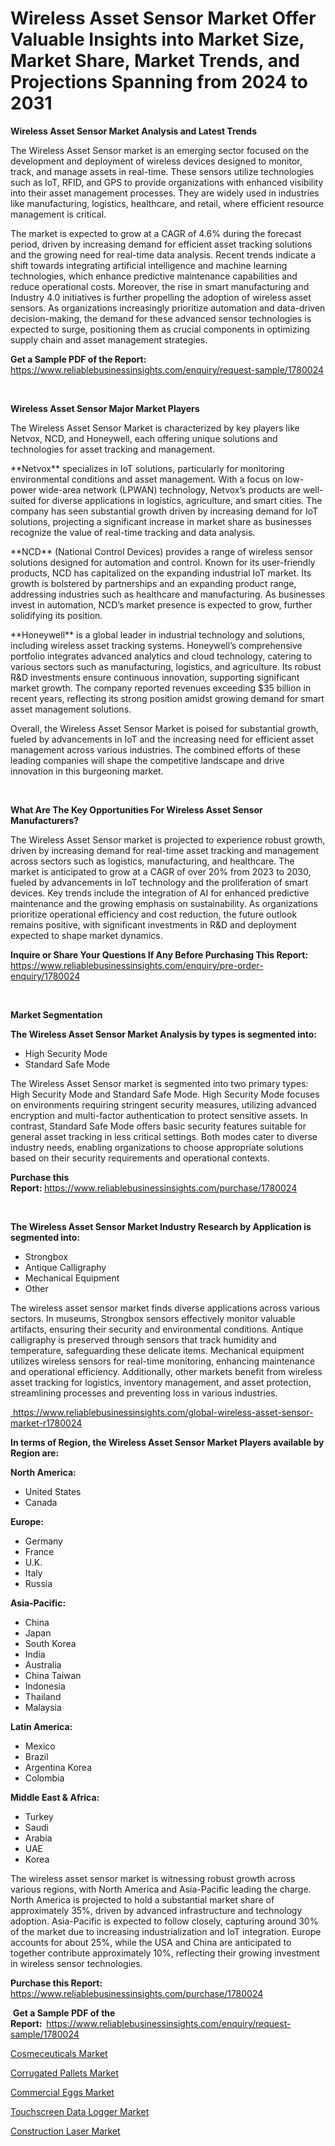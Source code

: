 <p><h1>Wireless Asset Sensor Market Offer Valuable Insights into Market Size, Market Share, Market Trends, and Projections Spanning from 2024 to 2031</h1></p><p><strong>Wireless Asset Sensor Market Analysis and Latest Trends</strong></p>
<p><p>The Wireless Asset Sensor market is an emerging sector focused on the development and deployment of wireless devices designed to monitor, track, and manage assets in real-time. These sensors utilize technologies such as IoT, RFID, and GPS to provide organizations with enhanced visibility into their asset management processes. They are widely used in industries like manufacturing, logistics, healthcare, and retail, where efficient resource management is critical.</p><p>The market is expected to grow at a CAGR of 4.6% during the forecast period, driven by increasing demand for efficient asset tracking solutions and the growing need for real-time data analysis. Recent trends indicate a shift towards integrating artificial intelligence and machine learning technologies, which enhance predictive maintenance capabilities and reduce operational costs. Moreover, the rise in smart manufacturing and Industry 4.0 initiatives is further propelling the adoption of wireless asset sensors. As organizations increasingly prioritize automation and data-driven decision-making, the demand for these advanced sensor technologies is expected to surge, positioning them as crucial components in optimizing supply chain and asset management strategies.</p></p>
<p><strong>Get a Sample PDF of the Report:&nbsp;</strong> <a href="https://www.reliablebusinessinsights.com/enquiry/request-sample/1780024?utm_campaign=1109&utm_medium=2&utm_source=Github&utm_content=ia&utm_term=19122024&utm_id=wireless-asset-sensor">https://www.reliablebusinessinsights.com/enquiry/request-sample/1780024</a></p>
<p>&nbsp;</p>
<p><strong>Wireless Asset Sensor Major Market Players</strong></p>
<p><p>The Wireless Asset Sensor Market is characterized by key players like Netvox, NCD, and Honeywell, each offering unique solutions and technologies for asset tracking and management.</p><p>**Netvox** specializes in IoT solutions, particularly for monitoring environmental conditions and asset management. With a focus on low-power wide-area network (LPWAN) technology, Netvox’s products are well-suited for diverse applications in logistics, agriculture, and smart cities. The company has seen substantial growth driven by increasing demand for IoT solutions, projecting a significant increase in market share as businesses recognize the value of real-time tracking and data analysis.</p><p>**NCD** (National Control Devices) provides a range of wireless sensor solutions designed for automation and control. Known for its user-friendly products, NCD has capitalized on the expanding industrial IoT market. Its growth is bolstered by partnerships and an expanding product range, addressing industries such as healthcare and manufacturing. As businesses invest in automation, NCD’s market presence is expected to grow, further solidifying its position.</p><p>**Honeywell** is a global leader in industrial technology and solutions, including wireless asset tracking systems. Honeywell’s comprehensive portfolio integrates advanced analytics and cloud technology, catering to various sectors such as manufacturing, logistics, and agriculture. Its robust R&D investments ensure continuous innovation, supporting significant market growth. The company reported revenues exceeding $35 billion in recent years, reflecting its strong position amidst growing demand for smart asset management solutions.</p><p>Overall, the Wireless Asset Sensor Market is poised for substantial growth, fueled by advancements in IoT and the increasing need for efficient asset management across various industries. The combined efforts of these leading companies will shape the competitive landscape and drive innovation in this burgeoning market.</p></p>
<p>&nbsp;</p>
<p><strong>What Are The Key Opportunities For Wireless Asset Sensor Manufacturers?</strong></p>
<p><p>The Wireless Asset Sensor market is projected to experience robust growth, driven by increasing demand for real-time asset tracking and management across sectors such as logistics, manufacturing, and healthcare. The market is anticipated to grow at a CAGR of over 20% from 2023 to 2030, fueled by advancements in IoT technology and the proliferation of smart devices. Key trends include the integration of AI for enhanced predictive maintenance and the growing emphasis on sustainability. As organizations prioritize operational efficiency and cost reduction, the future outlook remains positive, with significant investments in R&D and deployment expected to shape market dynamics.</p></p>
<p><strong>Inquire or Share Your Questions If Any Before Purchasing This Report:</strong> <a href="https://www.reliablebusinessinsights.com/enquiry/pre-order-enquiry/1780024?utm_campaign=1109&utm_medium=2&utm_source=Github&utm_content=ia&utm_term=19122024&utm_id=wireless-asset-sensor">https://www.reliablebusinessinsights.com/enquiry/pre-order-enquiry/1780024</a></p>
<p>&nbsp;</p>
<p><strong>Market Segmentation</strong></p>
<p><strong>The Wireless Asset Sensor Market Analysis by types is segmented into:</strong></p>
<p><ul><li>High Security Mode</li><li>Standard Safe Mode</li></ul></p>
<p><p>The Wireless Asset Sensor market is segmented into two primary types: High Security Mode and Standard Safe Mode. High Security Mode focuses on environments requiring stringent security measures, utilizing advanced encryption and multi-factor authentication to protect sensitive assets. In contrast, Standard Safe Mode offers basic security features suitable for general asset tracking in less critical settings. Both modes cater to diverse industry needs, enabling organizations to choose appropriate solutions based on their security requirements and operational contexts.</p></p>
<p><strong>Purchase this Report:&nbsp;</strong><a href="https://www.reliablebusinessinsights.com/purchase/1780024?utm_campaign=1109&utm_medium=2&utm_source=Github&utm_content=ia&utm_term=19122024&utm_id=wireless-asset-sensor">https://www.reliablebusinessinsights.com/purchase/1780024</a></p>
<p>&nbsp;</p>
<p><strong>The Wireless Asset Sensor Market Industry Research by Application is segmented into:</strong></p>
<p><ul><li>Strongbox</li><li>Antique Calligraphy</li><li>Mechanical Equipment</li><li>Other</li></ul></p>
<p><p>The wireless asset sensor market finds diverse applications across various sectors. In museums, Strongbox sensors effectively monitor valuable artifacts, ensuring their security and environmental conditions. Antique calligraphy is preserved through sensors that track humidity and temperature, safeguarding these delicate items. Mechanical equipment utilizes wireless sensors for real-time monitoring, enhancing maintenance and operational efficiency. Additionally, other markets benefit from wireless asset tracking for logistics, inventory management, and asset protection, streamlining processes and preventing loss in various industries.</p></p>
<p><a href="https://www.reliablebusinessinsights.com/global-wireless-asset-sensor-market-r1780024?utm_campaign=1109&utm_medium=2&utm_source=Github&utm_content=ia&utm_term=19122024&utm_id=wireless-asset-sensor">&nbsp;https://www.reliablebusinessinsights.com/global-wireless-asset-sensor-market-r1780024</a></p>
<p><strong>In terms of Region, the Wireless Asset Sensor Market Players available by Region are:</strong></p>
<p>
    <p> <strong> North America: </strong>
        <ul>
            <li>United States</li>
            <li>Canada</li>
        </ul>
        </p> 
    <p> <strong> Europe: </strong>
        <ul>
            <li>Germany</li>
            <li>France</li>
            <li>U.K.</li>
            <li>Italy</li>
            <li>Russia</li>
        </ul>
        </p> 
    <p> <strong> Asia-Pacific: </strong>
        <ul>
            <li>China</li>
            <li>Japan</li>
            <li>South Korea</li>
            <li>India</li>
            <li>Australia</li>
            <li>China Taiwan</li>
            <li>Indonesia</li>
            <li>Thailand</li>
            <li>Malaysia</li>
        </ul>
        </p> 
    <p> <strong> Latin America: </strong>
        <ul>
            <li>Mexico</li>
            <li>Brazil</li>
            <li>Argentina Korea</li>
            <li>Colombia</li>
        </ul>
        </p> 
    <p> <strong> Middle East & Africa: </strong>
        <ul>
            <li>Turkey</li>
            <li>Saudi</li>
            <li>Arabia</li>
            <li>UAE</li>
            <li>Korea</li>
        </ul>
    </p>
    </p>
<p><p>The wireless asset sensor market is witnessing robust growth across various regions, with North America and Asia-Pacific leading the charge. North America is projected to hold a substantial market share of approximately 35%, driven by advanced infrastructure and technology adoption. Asia-Pacific is expected to follow closely, capturing around 30% of the market due to increasing industrialization and IoT integration. Europe accounts for about 25%, while the USA and China are anticipated to together contribute approximately 10%, reflecting their growing investment in wireless sensor technologies.</p></p>
<p><strong>Purchase this Report: </strong><a href="https://www.reliablebusinessinsights.com/purchase/1780024?utm_campaign=1109&utm_medium=2&utm_source=Github&utm_content=ia&utm_term=19122024&utm_id=wireless-asset-sensor">https://www.reliablebusinessinsights.com/purchase/1780024</a></p>
<p>&nbsp;<strong>Get a Sample PDF of the Report:&nbsp;&nbsp;</strong><a href="https://www.reliablebusinessinsights.com/enquiry/request-sample/1780024?utm_campaign=1109&utm_medium=2&utm_source=Github&utm_content=ia&utm_term=19122024&utm_id=wireless-asset-sensor">https://www.reliablebusinessinsights.com/enquiry/request-sample/1780024</a></p>
<p><strong></strong></p>
<p><p><a href="https://www.linkedin.com/pulse/cosmeceuticals-market-overview-components-application-areas-em1je?utm_campaign=1109&utm_medium=2&utm_source=Github&utm_content=ia&utm_term=19122024&utm_id=wireless-asset-sensor">Cosmeceuticals Market</a></p><p><a href="https://www.linkedin.com/pulse/corrugated-pallets-market-trendssector-overview-andmarket-wzgue?utm_campaign=1109&utm_medium=2&utm_source=Github&utm_content=ia&utm_term=19122024&utm_id=wireless-asset-sensor">Corrugated Pallets Market</a></p><p><a href="https://www.linkedin.com/pulse/exploring-commercial-eggs-market-strategic-insights-growth-83eqe?utm_campaign=1109&utm_medium=2&utm_source=Github&utm_content=ia&utm_term=19122024&utm_id=wireless-asset-sensor">Commercial Eggs Market</a></p><p><a href="https://github.com/mcfred89/Market-Research-Report-List-1/blob/main/touchscreen-data-logger-market.md?utm_campaign=1109&utm_medium=2&utm_source=Github&utm_content=ia&utm_term=19122024&utm_id=wireless-asset-sensor">Touchscreen Data Logger Market</a></p><p><a href="https://www.linkedin.com/pulse/outlook-construction-laser-market-2024-2031-detailed-size-scope-zjehf?utm_campaign=1109&utm_medium=2&utm_source=Github&utm_content=ia&utm_term=19122024&utm_id=wireless-asset-sensor">Construction Laser Market</a></p></p>